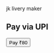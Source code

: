 
<html>
<head>
    <title>UPI Payment</title>
</head>
    <p>jk livery maker</p>
<body>
    <h2>Pay via UPI</h2>
    <a href="upi://pay?pa=tarunkaka@fam&pn=Example%20Merchant&am=80.00&cu=INR">
        <button>Pay ₹80</button>
    </a>
</body>
</html>
